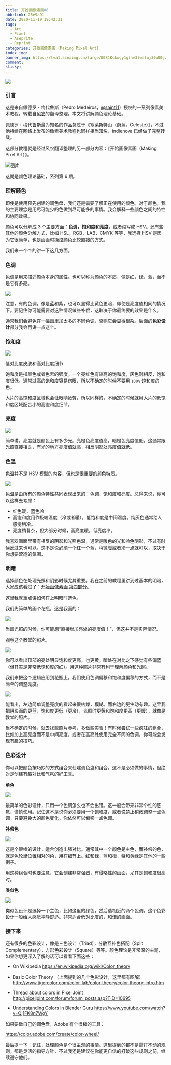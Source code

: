 ```yaml
---
title: 开始画像素画#6
abbrlink: 25e9a91
date: 2020-11-19 19:42:31
tags:
  - Art
  - Pixel
  - Aseprite
  - Reprint
categories: 开始画像素画 (Making Pixel Art)
index_img:
banner_img: https://tva1.sinaimg.cn/large/0081Kckwgy1glhv3lwatuj30u00gwq47.jpg
comment:
sticky:
---
```




![](https://tva1.sinaimg.cn/large/008eGmZEly1gn5zkn8uthj31hc0u0dju.jpg)

### 引言

这是来自佩德罗・梅代鲁斯（Pedro Medeiros，[@saint11](https://twitter.com/saint11)）授权的一系列像素美术教程，转载自[风农](https://indienova.com/u/fengnong)的翻译整理。本文将讲解颜色理论基础。



<!--more-->



佩德罗・梅代鲁斯最为知名的作品莫过于《塞莱斯特山（蔚蓝，Celeste）》，不过他持续在网络上发布的像素美术教程也同样相当知名，indienova 已经做了完整转载。

这部分教程就是经过风农翻译整理的另一部分内容：《开始画像素画（Making Pixel Art）》。

![图片](https://tva1.sinaimg.cn/large/008eGmZEly1gn4ci3nmgij30u008c3z7.jpg)



这期是颜色理论基础，系列第 6 期。

### 理解颜色

即使是使用预先创建的调色盘，我们还是需要了解正在使用的颜色。对于颜色，我的主要理念是用尽可能少的色做到尽可能多的事情。我会解释一些颜色之间的特性和协同效果。

颜色可以分解成 3 个主要方面：**色调，饱和度和亮度**，或者缩写成 HSV。还有些其他的颜色分解方式，比如 HSL，RGB，LAB，CMYK 等等，我选择 HSV 是因为它很简单，也是画画时操控颜色比较直接的方式。

我们来一个个的讲一下这几方面。

### 色调

色调是用来描述颜色本身的属性。也可以称为颜色的本质，像是红，绿，蓝，而不是它有多亮。

![](https://tva1.sinaimg.cn/large/008eGmZEly1gn4ci760ruj30b007fmxn.jpg)



注意，有的色调，像是蓝和紫，也可以显得比黄色更暗，即使是亮度值相同的情况下。要记住你可能需要对这种情况做些补偿，这取决于你最终要的效果是什么。

通常我们会避免在一幅画里加太多的不同色调，否则它会显得很杂。后面的**色彩设计**部分我会再讲一点这个。

### 饱和度

![](https://tva1.sinaimg.cn/large/008eGmZEly1gn4ci7n5mbj30el0azaay.jpg)

低对比度皮肤和高对比度细节



饱和度是指颜色或者色素的强度。一个亮红色有较高的饱和度，灰色则相反，饱和度很低。通常过高的饱和度容易伤眼，所以不确定的时候不要用 `100%` 饱和度的色。

大片的高饱和度区域也会让眼睛疲劳，所以同样的，不确定的时候就用大片的低饱和度区域配合小的高饱和度细节。

### 亮度

![](https://tva1.sinaimg.cn/large/008eGmZEly1gn4ci84ibyj30eb0aywev.jpg)



简单讲，亮度就是颜色上有多少光。亮橙色亮度值高，暗橙色亮度值低。这通常跟光照直接相关，有光的地方亮度值就高，相反阴影处亮度值就低。

### 色温

色温并不是 HSV 模型的内容，但也是很重要的颜色特质。

![](https://tva1.sinaimg.cn/large/008eGmZEly1gn4ci8l2m1j30ep030gln.jpg)



色温是由所有的颜色特性共同表现出来的：色调，饱和度和亮度。总得来说，你可以这样去考虑：

- 红色暖，蓝色冷
- 高饱和度用作极端温度（冷或者暖），低饱和度是中间温度。纯灰色通常给人感觉稍冷。
- 亮度稍复杂，但大部分时候，高亮度暖，低亮度冷。

我喜欢画面里带有相反的阴影和光照色温，通常是暖色的光和冷色阴影，不过有时候反过来也可以。这不是说必须一个红一个蓝，稍微暖或者冷一点就可以，取决于你想要营造的氛围。

### 明暗

选择颜色在处理光照和阴影时候尤其重要。我在之前的教程里讲到过基本的明暗，大家应该看过了：[开始画像素画 第四部分](http://mp.weixin.qq.com/s?__biz=MjM5MjIyOTc2Nw==&mid=2649568642&idx=1&sn=71b93198ad0c99098089883b4dd19fb7&chksm=beb0e56a89c76c7cf9cfe95292dad6357037ab4eac1f7ab9ea7dc57d47077b5d39b00bd22390&scene=21#wechat_redirect)。

这里我就重点讲如何在上明暗时选色。

我们先简单的画个花瓶，这是我画的：

![](https://tva1.sinaimg.cn/large/008eGmZEly1gn4ci6ta3fj307c07cjrb.jpg)



当画光照的时候，你可能想“直接增加亮处的亮度值！”，但这并不是实际情况。

观察这个教堂的照片。

![](https://tva1.sinaimg.cn/large/008eGmZEly1gn4ci5rrhgj30cv0eh75x.jpg)



你可以看出顶部的亮处明显饱和度更高，也更黄，暗处在对比之下感觉有些偏蓝（但其实是非常低饱和度的红）。用这种照片非常有利于理解颜色和光照。

我们来把这个逻辑应用到花瓶上。我们使用色调偏移和饱和度偏移的方式，而不是简单的调整亮度。

![](https://tva1.sinaimg.cn/large/008eGmZEly1gn4ci4uvn9j30en07hq38.jpg)



能看出，左边简单调整亮度的看起来很枯燥，模糊。而右边的更生动有趣。这里我把阴影画的更蓝，饱和度更低（更冷），光照时更黄和饱和度更高（更暖），就像是教堂的照片。

当不确定的时候，就去找些照片参考，多做些实验！有时候尝试一些疯狂的组合，比如加上高亮度而不是中间亮度，或者在高亮处使用完全不同的色调，你可能会发现有趣的技巧。

### 色彩设计

你可以把颜色按巧妙的方式组合来创建调色盘和组合。这不是必须做的事情，但绝对是创建有趣对比和气氛的好工具。



**单色**

![](https://tva1.sinaimg.cn/large/008eGmZEly1gn4ci5b19hj30li0b1jsk.jpg)



最简单的色彩设计，只用一个色调怎么也不会出错。这一般会带来非常个性的感觉，谨慎使用。记住这不是说你必须要用一个饱和度，或者说禁止稍微调整一点色调，只要避免大的颜色变化，你依然可以偏移一点色调。



**补偿色**

![](https://tva1.sinaimg.cn/large/008eGmZEly1gn4ci4dz4xj30lk0ay75e.jpg)



这是个很棒的设计，适合创造出强对比。通常其中一个颜色是主色，而补偿的色，就是色轮里位置相对的色，用在细节上。红和绿，蓝和橙，紫和黄绿是其他的一些例子。

用这种组合时也要注意，它会创建非常强烈，有侵略性的画面，尤其是饱和度很高时。



**类似色**

![](https://tva1.sinaimg.cn/large/008eGmZEly1gn4ci68vd0j30ll0awdha.jpg)



类似色设计是选择一个主色，比如这里的绿色，然后选相近的两个色调。这个色彩设计一般给人感觉平静舒适。非常适合低对比度的，和谐的画面。

### 接下来

还有很多的色彩设计，像是三色设计（Triad），分散互补色搭配（Split Complementary），方形色彩设计（Square）等等。颜色理论是非常深的主题，如果你想更深入了解的话可以看看下面这些：

- On Wikipedia
  https://en.wikipedia.org/wiki/Color_theory

- Basic Color Theory （上面提到的几个色彩设计，这里都有图解）
  http://www.tigercolor.com/color-lab/color-theory/color-theory-intro.htm

- Thread about colors in Pixel Joint
  http://pixeljoint.com/forum/forum_posts.asp?TID=10695

- Understanding Colors in Blender Guru
  https://www.youtube.com/watch?v=Qj1FK8n7WgY

  

如果要做自己的调色盘，Adobe 有个很棒的工具：

https://color.adobe.com/create/color-wheel/

最后提一下：记住，处理颜色是个很主观的事情。这里提到的都不是雷打不动的规则，都是灵活的指导方针，不过我还是建议在你能更自信的打破这些规则之前，继续遵守他们。